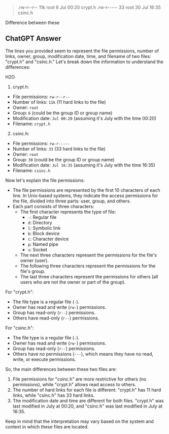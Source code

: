 



>.rw-r--r-- 11k root 6 Jul 00:20 crypt.h 
>.rw-r----- 33 root 30 Jul 16:35 csinc.h 

Difference between these



## ChatGPT Answer

The lines you provided seem to represent the file permissions, number of links, owner, group, modification date, time, and filename of two files: "crypt.h" and "csinc.h." Let's break down the information to understand the differences:

H2O

1. crypt.h:

- File permissions: `rw-r--r--`
- Number of links: `11k` (11 hard links to the file)
- Owner: `root`
- Group: `6` (could be the group ID or group name)
- Modification date: `Jul 00:20` (assuming it's July with the time 00:20)
- Filename: `crypt.h`

2. csinc.h:

- File permissions: `rw-r-----`
- Number of links: `33` (33 hard links to the file)
- Owner: `root`
- Group: `30` (could be the group ID or group name)
- Modification date: `Jul 16:35` (assuming it's July with the time 16:35)
- Filename: `csinc.h`

Now let's explain the file permissions:

- The file permissions are represented by the first 10 characters of each line. In Unix-based systems, they indicate the access permissions for the file, divided into three parts: user, group, and others.
- Each part consists of three characters:
    - The first character represents the type of file:
        - `-`: Regular file
        - `d`: Directory
        - `l`: Symbolic link
        - `b`: Block device
        - `c`: Character device
        - `p`: Named pipe
        - `s`: Socket
    - The next three characters represent the permissions for the file's owner (user).
    - The following three characters represent the permissions for the file's group.
    - The last three characters represent the permissions for others (all users who are not the owner or part of the group).

For "crypt.h":

- The file type is a regular file (`-`).
- Owner has read and write (`rw-`) permissions.
- Group has read-only (`r--`) permissions.
- Others have read-only (`r--`) permissions.

For "csinc.h":

- The file type is a regular file (`-`).
- Owner has read and write (`rw-`) permissions.
- Group has read-only (`r--`) permissions.
- Others have no permissions (`---`), which means they have no read, write, or execute permissions.

So, the main differences between these two files are:

1. File permissions for "csinc.h" are more restrictive for others (no permissions), while "crypt.h" allows read access to others.
2. The number of hard links for each file is different: "crypt.h" has 11 hard links, while "csinc.h" has 33 hard links.
3. The modification date and time are different for both files. "crypt.h" was last modified in July at 00:20, and "csinc.h" was last modified in July at 16:35.

Keep in mind that the interpretation may vary based on the system and context in which these files are located.